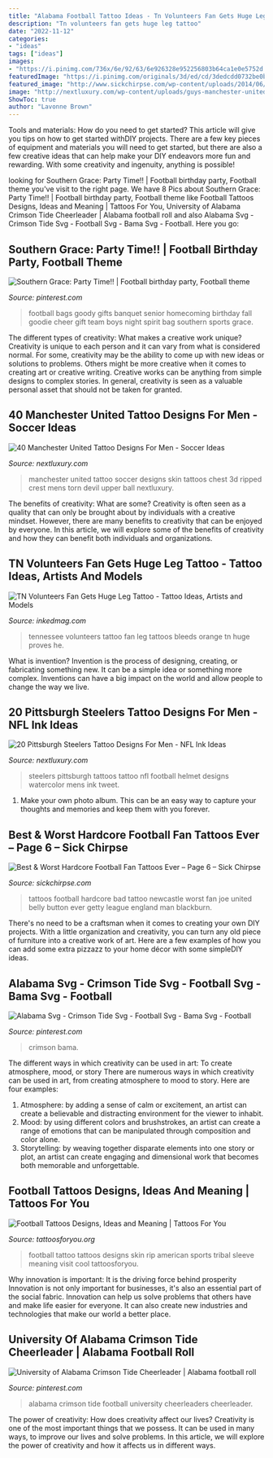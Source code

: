 ```yaml
---
title: "Alabama Football Tattoo Ideas - Tn Volunteers Fan Gets Huge Leg Tattoo"
description: "Tn volunteers fan gets huge leg tattoo"
date: "2022-11-12"
categories:
- "ideas"
tags: ["ideas"]
images:
- "https://i.pinimg.com/736x/6e/92/63/6e926328e952256803b64ca1e0e5752d.jpg"
featuredImage: "https://i.pinimg.com/originals/3d/ed/cd/3dedcdd0732be0b1c314682dfe7396da.jpg"
featured_image: "http://www.sickchirpse.com/wp-content/uploads/2014/06/newcastle.jpg"
image: "http://nextluxury.com/wp-content/uploads/guys-manchester-united-ripped-skin-upper-chest-3d-tattoo-design-ideas.jpg"
ShowToc: true
author: "Lavonne Brown"
---
```



Tools and materials: How do you need to get started?
This article will give you tips on how to get started withDIY projects. There are a few key pieces of equipment and materials you will need to get started, but there are also a few creative ideas that can help make your DIY endeavors more fun and rewarding. With some creativity and ingenuity, anything is possible!

	

		
looking for Southern Grace: Party Time!! | Football birthday party, Football theme you've visit to the right page. We have 8 Pics about Southern Grace: Party Time!! | Football birthday party, Football theme like Football Tattoos Designs, Ideas and Meaning | Tattoos For You, University of Alabama Crimson Tide Cheerleader | Alabama football roll and also Alabama Svg - Crimson Tide Svg - Football Svg - Bama Svg - Football. Here you go:
		
    
## Southern Grace: Party Time!! | Football Birthday Party, Football Theme

<img loading=lazy src="https://i.pinimg.com/originals/3d/ed/cd/3dedcdd0732be0b1c314682dfe7396da.jpg" onerror="this.onerror=null;this.src='https://tse2.mm.bing.net/th?id=OIP.AP1z0YY1gwI9UptDQUD-swHaJ4&amp;pid=15.1';" alt="Southern Grace: Party Time!! | Football birthday party, Football theme">

_Source: pinterest.com_

>football bags goody gifts banquet senior homecoming birthday fall goodie cheer gift team boys night spirit bag southern sports grace. 

	

The different types of creativity: What makes a creative work unique?
Creativity is unique to each person and it can vary from what is considered normal. For some, creativity may be the ability to come up with new ideas or solutions to problems. Others might be more creative when it comes to creating art or creative writing. Creative works can be anything from simple designs to complex stories. In general, creativity is seen as a valuable personal asset that should not be taken for granted.

    
## 40 Manchester United Tattoo Designs For Men - Soccer Ideas

<img loading=lazy src="http://nextluxury.com/wp-content/uploads/guys-manchester-united-ripped-skin-upper-chest-3d-tattoo-design-ideas.jpg" onerror="this.onerror=null;this.src='https://tse2.mm.bing.net/th?id=OIP.9jBEplR-JNpmLk_vCZUyawHaHO&amp;pid=15.1';" alt="40 Manchester United Tattoo Designs For Men - Soccer Ideas">

_Source: nextluxury.com_

>manchester united tattoo soccer designs skin tattoos chest 3d ripped crest mens torn devil upper ball nextluxury. 

	

The benefits of creativity: What are some?
Creativity is often seen as a quality that can only be brought about by individuals with a creative mindset. However, there are many benefits to creativity that can be enjoyed by everyone. In this article, we will explore some of the benefits of creativity and how they can benefit both individuals and organizations.

    
## TN Volunteers Fan Gets Huge Leg Tattoo - Tattoo Ideas, Artists And Models

<img loading=lazy src="https://www.inkedmag.com/.image/ar_3:2%2Cc_limit%2Ccs_srgb%2Cfl_progressive%2Cq_auto:good%2Cw_700/MTU5MDMyMTMxODcxMTIzMDkz/tennessee-volunteers-fan-tattoo.jpg" onerror="this.onerror=null;this.src='https://tse1.mm.bing.net/th?id=OIP.2_OrQV6DIOkSVCDVR10hEwAAAA&amp;pid=15.1';" alt="TN Volunteers Fan Gets Huge Leg Tattoo - Tattoo Ideas, Artists and Models">

_Source: inkedmag.com_

>tennessee volunteers tattoo fan leg tattoos bleeds orange tn huge proves he. 

	

What is invention?
Invention is the process of designing, creating, or fabricating something new. It can be a simple idea or something more complex. Inventions can have a big impact on the world and allow people to change the way we live.

    
## 20 Pittsburgh Steelers Tattoo Designs For Men - NFL Ink Ideas

<img loading=lazy src="http://nextluxury.com/wp-content/uploads/watercolor-pittsburgh-steelers-nfl-football-helmet-mens-tattoos-on-arm.jpg" onerror="this.onerror=null;this.src='https://tse1.mm.bing.net/th?id=OIP.eGpCsEnQl3ilMxSs9CxXqwHaHa&amp;pid=15.1';" alt="20 Pittsburgh Steelers Tattoo Designs For Men - NFL Ink Ideas">

_Source: nextluxury.com_

>steelers pittsburgh tattoos tattoo nfl football helmet designs watercolor mens ink tweet. 

	

1. Make your own photo album. This can be an easy way to capture your thoughts and memories and keep them with you forever.

    
## Best &amp; Worst Hardcore Football Fan Tattoos Ever – Page 6 – Sick Chirpse

<img loading=lazy src="http://www.sickchirpse.com/wp-content/uploads/2014/06/newcastle.jpg" onerror="this.onerror=null;this.src='https://tse3.mm.bing.net/th?id=OIP.Dc3ijLfdCF7R6XumaqLqpQHaG2&amp;pid=15.1';" alt="Best &amp; Worst Hardcore Football Fan Tattoos Ever – Page 6 – Sick Chirpse">

_Source: sickchirpse.com_

>tattoos football hardcore bad tattoo newcastle worst fan joe united belly button ever getty league england man blackburn. 

	

There's no need to be a craftsman when it comes to creating your own DIY projects. With a little organization and creativity, you can turn any old piece of furniture into a creative work of art. Here are a few examples of how you can add some extra pizzazz to your home décor with some simpleDIY ideas.

    
## Alabama Svg - Crimson Tide Svg - Football Svg - Bama Svg - Football

<img loading=lazy src="https://i.pinimg.com/736x/6e/92/63/6e926328e952256803b64ca1e0e5752d.jpg" onerror="this.onerror=null;this.src='https://tse2.mm.bing.net/th?id=OIP.K-qm1dFx5d7jLfEqZyWCMQHaEt&amp;pid=15.1';" alt="Alabama Svg - Crimson Tide Svg - Football Svg - Bama Svg - Football">

_Source: pinterest.com_

>crimson bama. 

	

The different ways in which creativity can be used in art: To create atmosphere, mood, or story
There are numerous ways in which creativity can be used in art, from creating atmosphere to mood to story. Here are four examples:
1. Atmosphere: by adding a sense of calm or excitement, an artist can create a believable and distracting environment for the viewer to inhabit.
2. Mood: by using different colors and brushstrokes, an artist can create a range of emotions that can be manipulated through composition and color alone.
3. Storytelling: by weaving together disparate elements into one story or plot, an artist can create engaging and dimensional work that becomes both memorable and unforgettable.

    
## Football Tattoos Designs, Ideas And Meaning | Tattoos For You

<img loading=lazy src="https://www.tattoosforyou.org/wp-content/uploads/2016/03/Football-Tattoos.jpg" onerror="this.onerror=null;this.src='https://tse4.mm.bing.net/th?id=OIP.uCg5bcpP9H_Ahrs_mvhSjgAAAA&amp;pid=15.1';" alt="Football Tattoos Designs, Ideas and Meaning | Tattoos For You">

_Source: tattoosforyou.org_

>football tattoo tattoos designs skin rip american sports tribal sleeve meaning visit cool tattoosforyou. 

	

Why innovation is important: It is the driving force behind prosperity
Innovation is not only important for businesses, it's also an essential part of the social fabric. Innovation can help us solve problems that others have and make life easier for everyone. It can also create new industries and technologies that make our world a better place.

    
## University Of Alabama Crimson Tide Cheerleader | Alabama Football Roll

<img loading=lazy src="https://i.pinimg.com/736x/fd/c9/a3/fdc9a3050f49c0c9d462e01e37e15424.jpg" onerror="this.onerror=null;this.src='https://tse1.mm.bing.net/th?id=OIP.xCf083zQ0eXMegpwtfesmgHaLH&amp;pid=15.1';" alt="University of Alabama Crimson Tide Cheerleader | Alabama football roll">

_Source: pinterest.com_

>alabama crimson tide football university cheerleaders cheerleader. 

	

The power of creativity: How does creativity affect our lives?
Creativity is one of the most important things that we possess. It can be used in many ways, to improve our lives and solve problems. In this article, we will explore the power of creativity and how it affects us in different ways.

